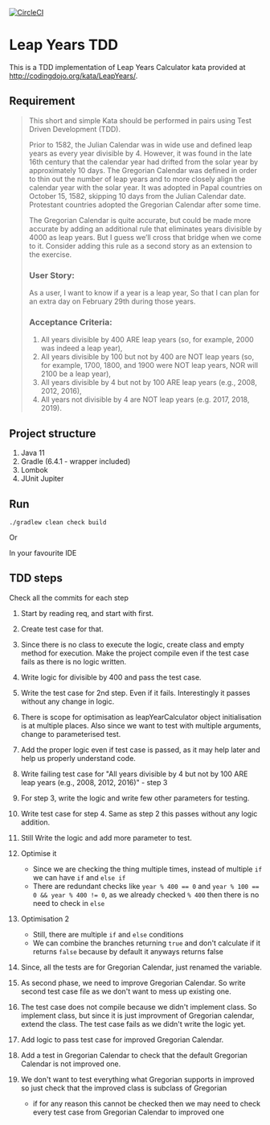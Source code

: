 [![CircleCI](https://circleci.com/gh/akshayvadher/leap-years-tdd/tree/master.svg?style=svg)](https://circleci.com/gh/akshayvadher/leap-years-tdd/tree/master)

# Leap Years TDD

This is a TDD implementation of Leap Years Calculator kata provided at http://codingdojo.org/kata/LeapYears/.

## Requirement
> This short and simple Kata should be performed in pairs using Test Driven Development (TDD).
> 
> Prior to 1582, the Julian Calendar was in wide use and defined leap years as every year divisible by 4. However, it was found in the late 16th century that the calendar year had drifted from the solar year by approximately 10 days. The Gregorian Calendar was defined in order to thin out the number of leap years and to more closely align the calendar year with the solar year. It was adopted in Papal countries on October 15, 1582, skipping 10 days from the Julian Calendar date. Protestant countries adopted the Gregorian Calendar after some time.
> 
> The Gregorian Calendar is quite accurate, but could be made more accurate by adding an additional rule that eliminates years divisible by 4000 as leap years. But I guess we’ll cross that bridge when we come to it. Consider adding this rule as a second story as an extension to the exercise.
> 
> ### User Story:
> 
> As a user, I want to know if a year is a leap year, So that I can plan for an extra day on February 29th during those years.
> 
> ### Acceptance Criteria:
> 
> 1. All years divisible by 400 ARE leap years (so, for example, 2000 was indeed a leap year),
> 2. All years divisible by 100 but not by 400 are NOT leap years (so, for example, 1700, 1800, and 1900 were NOT leap years, NOR will 2100 be a leap year),
> 3. All years divisible by 4 but not by 100 ARE leap years (e.g., 2008, 2012, 2016),
> 4. All years not divisible by 4 are NOT leap years (e.g. 2017, 2018, 2019).

## Project structure

1. Java 11
2. Gradle (6.4.1 - wrapper included)
3. Lombok 
4. JUnit Jupiter

## Run
`./gradlew clean check build`

Or 

In your favourite IDE

## TDD steps
Check all the commits for each step

1. Start by reading req, and start with first.
2. Create test case for that. 
3. Since there is no class to execute the logic, create class and empty method for execution. Make the project compile even if the test case fails as there is no logic written.
4. Write logic for divisible by 400 and pass the test case.
5. Write the test case for 2nd step. Even if it fails. Interestingly it passes without any change in logic.  
6. There is scope for optimisation as leapYearCalculator object initialisation is at multiple places. Also since we want to test with multiple arguments, change to parameterised test.
7. Add the proper logic even if test case is passed, as it may help later and help us properly understand code. 
8. Write failing test case for "All years divisible by 4 but not by 100 ARE leap years (e.g., 2008, 2012, 2016)" - step 3
9. For step 3, write the logic and write few other parameters for testing. 
10. Write test case for step 4. Same as step 2 this passes without any logic addition. 
11. Still Write the logic and add more parameter to test.
12. Optimise it
    - Since we are checking the thing multiple times, instead of multiple `if` we can have `if` and `else if`
    - There are redundant checks like `year % 400 == 0` and `year % 100 == 0 && year % 400 != 0`, as we already checked `% 400` then there is no need to check in `else`
12. Optimisation 2
    - Still, there are multiple `if` and `else` conditions
    - We can combine the branches returning `true` and don't calculate if it returns `false` because by default it anyways returns false

13. Since, all the tests are for Gregorian Calendar, just renamed the variable.
14. As second phase, we need to improve Gregorian Calendar. So write second test case file as we don't want to mess up existing one.
15. The test case does not compile because we didn't implement class. So implement class, but since it is just improvment of Gregorian calendar, extend the class. The test case fails as we didn't write the logic yet.
16. Add logic to pass test case for improved Gregorian Calendar.
17. Add a test in Gregorian Calendar to check that the default Gregorian Calendar is not improved one.
18. We don't want to test everything what Gregorian supports in improved so just check that the improved class is subclass of Gregorian
    - if for any reason this cannot be checked then we may need to check every test case from Gregorian Calendar to improved one



